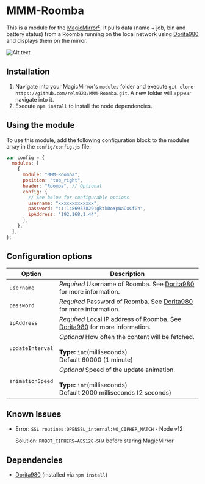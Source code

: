 # MMM-Roomba

This is a module for the [MagicMirror²](https://github.com/MichMich/MagicMirror/). It pulls data (name + job, bin and battery status) from a Roomba running on the local network using [Dorita980](https://github.com/koalazak/dorita980) and displays them on the mirror.

![Alt text](/screenshots/charging_full.png?raw=true "Screenshot")

## Installation

1. Navigate into your MagicMirror's `modules` folder and execute `git clone https://github.com/relm923/MMM-Roomba.git`. A new folder will appear navigate into it.
2. Execute `npm install` to install the node dependencies.

## Using the module

To use this module, add the following configuration block to the modules array in the `config/config.js` file:

```js
var config = {
  modules: [
    {
      module: "MMM-Roomba",
      position: "top_right",
      header: "Roomba", // Optional
      config: {
        // See below for configurable options
        username: "xxxxxxxxxxxxx",
        password: ":1:1486937829:gktkDoYpWaDxCfGh",
        ipAddress: "192.168.1.44",
      },
    },
  ],
};
```

## Configuration options

| Option           | Description                                                                                                               |
| ---------------- | ------------------------------------------------------------------------------------------------------------------------- |
| `username`       | _Required_ Username of Roomba. See [Dorita980](https://github.com/koalazak/dorita980) for more information.               |
| `password`       | _Required_ Password of Roomba. See [Dorita980](https://github.com/koalazak/dorita980) for more information.               |
| `ipAddress`      | _Required_ Local IP address of Roomba. See [Dorita980](https://github.com/koalazak/dorita980) for more information.       |
| `updateInterval` | _Optional_ How often the content will be fetched. <br><br>**Type:** `int`(milliseconds) <br>Default 60000 (1 minute)      |
| `animationSpeed` | _Optional_ Speed of the update animation. <br><br>**Type:** `int`(milliseconds) <br>Default 2000 milliseconds (2 seconds) |

## Known Issues

- Error: `SSL routines:OPENSSL_internal:NO_CIPHER_MATCH` - Node v12

  Solution: `ROBOT_CIPHERS=AES128-SHA` before staring MagicMirror

## Dependencies

- [Dorita980](https://github.com/koalazak/dorita980) (installed via `npm install`)
